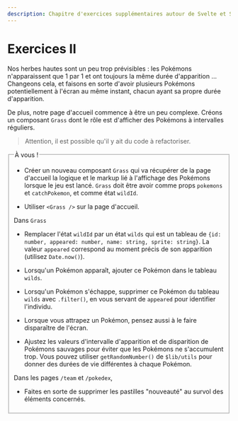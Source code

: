 ```yaml
---
description: Chapitre d'exercices supplémentaires autour de Svelte et SvelteKit
---
```


# Exercices II

Nos herbes hautes sont un peu trop prévisibles : les Pokémons n'apparaissent que 1 par 1 et ont
toujours la même durée d'apparition ... Changeons cela, et faisons en sorte d'avoir plusieurs
Pokémons potentiellement à l'écran au même instant, chacun ayant sa propre durée d'apparition.

De plus, notre page d'accueil commence à être un peu complexe. Créons un composant `Grass` dont le
rôle est d'afficher des Pokémons à intervalles réguliers.

> Attention, il est possible qu'il y ait du code à refactoriser.

<fieldset class='task'>
<legend>À vous !</legend>

- Créer un nouveau composant `Grass` qui va récupérer de la page d'accueil la logique et le markup
  lié à l'affichage des Pokémons lorsque le jeu est lancé. `Grass` doit être avoir comme props
  `pokemons` et `catchPokemon`, et comme état `wildId`.

- Utiliser `<Grass />` sur la page d'accueil.

Dans `Grass`

- Remplacer l'état `wildId` par un état `wilds` qui est un tableau de `{id: number, appeared:
number, name: string, sprite: string}`. La valeur `appeared` correspond au moment précis de son
  apparition (utilisez `Date.now()`).

- Lorsqu'un Pokémon apparaît, ajouter ce Pokémon dans le tableau `wilds`.

- Lorsqu'un Pokémon s'échappe, supprimer ce Pokémon du tableau `wilds` avec `.filter()`, en vous
  servant de `appeared` pour identifier l'individu.

- Lorsque vous attrapez un Pokémon, pensez aussi à le faire disparaître de l'écran.

- Ajustez les valeurs d'intervalle d'apparition et de disparition de Pokémons sauvages pour éviter
  que les Pokémons ne s'accumulent trop. Vous pouvez utiliser `getRandomNumber()` de `$lib/utils` pour
  donner des durées de vie différentes à chaque Pokémon.

Dans les pages `/team` et `/pokedex`,

- Faites en sorte de supprimer les pastilles "nouveauté" au survol des éléments concernés.

</fieldset>

